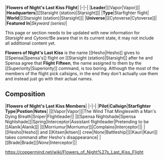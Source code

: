 |**Flowers of Night's Last Kiss Flight**|
|-|-|
|**Leader**|[[Vapor\|Vapor]]|
|**Headquarters**|[[Starsight (station)\|Starsight]]|
|**Type**|Starfighter flight|
|**World**|[[Starsight (station)\|Starsight]]|
|**Universe**|[[Cytoverse\|Cytoverse]]|
|**Featured In**|*Skyward (series)*|

This page or section needs to be updated with new information for *Starsight* and *Cytonic*!Be aware that in its current state, it may not include all additional content yet.

**Flowers of Night's Last Kiss** is the name [[Hesho\|Hesho]] gives to [[Spensa\|Spensa's]] flight on [[Starsight (station)\|Starsight]] after he and Spensa agree that **Flight Fifteen**, the name assigned to them by the [[Superiority\|Superiority]] command, is too boring. Although the most of the members of the flight pick callsigns, in the end they don't actually use them and instead just go with their actual names.

## Composition
|**Flowers of Night's Last Kiss Members**|
|-|-|
|**Pilot**|**Callsign**|**Starfighter Type**|**Postion**|**Notes**|
|[[Vapor\|Vapor]]|The Wind That Mingleswith a Man's Dying Breath|Sniper|Flightleader||
|[[Spensa Nightshade\|Spensa Nightshade]]|Spring|Interceptor|Assistant flightleader|Pretending to be [[Alanik\|Alanik]]|
|[[Morriumur\|Morriumur]]|Complains|Interceptor|||
|[[Hesho\|Hesho]] and [[Kitsen\|kitsen]] crew|*None*|Battleship||[[Kauri\|Kauri]] takes command after Hesho's disappearance|
|[[Brade\|Brade]]|*None*|Interceptor|||



https://coppermind.net/wiki/Flowers_of_Night%27s_Last_Kiss_Flight